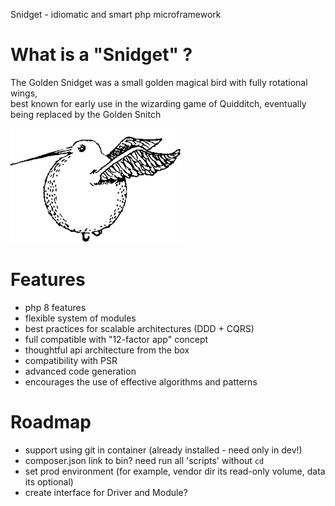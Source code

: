 Snidget - idiomatic and smart php microframework

# What is a "Snidget" ?

The Golden Snidget was a small golden magical bird with fully rotational wings,  
best known for early use in the wizarding game of Quidditch, eventually being replaced by the Golden Snitch

![The Golden Snidget](./docs/assets/snidget.png)

# Features

- php 8 features
- flexible system of modules
- best practices for scalable architectures (DDD + CQRS)
- full compatible with "12-factor app" concept
- thoughtful api architecture from the box
- compatibility with PSR
- advanced code generation
- encourages the use of effective algorithms and patterns

# Roadmap

- support using git in container (already installed - need only in dev!)
- composer.json link to bin? need run all 'scripts' without `cd`
- set prod environment (for example, vendor dir its read-only volume, data its optional)
- create interface for Driver and Module?
